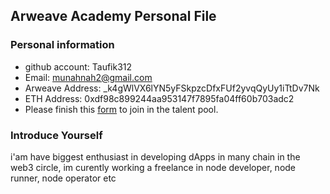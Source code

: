 ## Arweave Academy Personal File

### Personal information

- github account: Taufik312
- Email: munahnah2@gmail.com
- Arweave Address: _k4gWlVX6lYN5yFSkpzcDfxFUf2yvqQyUy1iTtDv7Nk
- ETH Address: 0xdf98c899244aa953147f7895fa04ff60b703adc2
- Please finish this [form](https://docs.google.com/forms/d/e/1FAIpQLSfWA5fIIcBgmRppm3jNz5vmf9Mai_QMVil-2pO4r7YKn_Zhtw/viewform?usp=sf_link) to join in the talent pool.

### Introduce Yourself
 i'am have biggest enthusiast in developing dApps in many chain in the web3 circle, im curently working a freelance in node developer, node runner, node operator etc